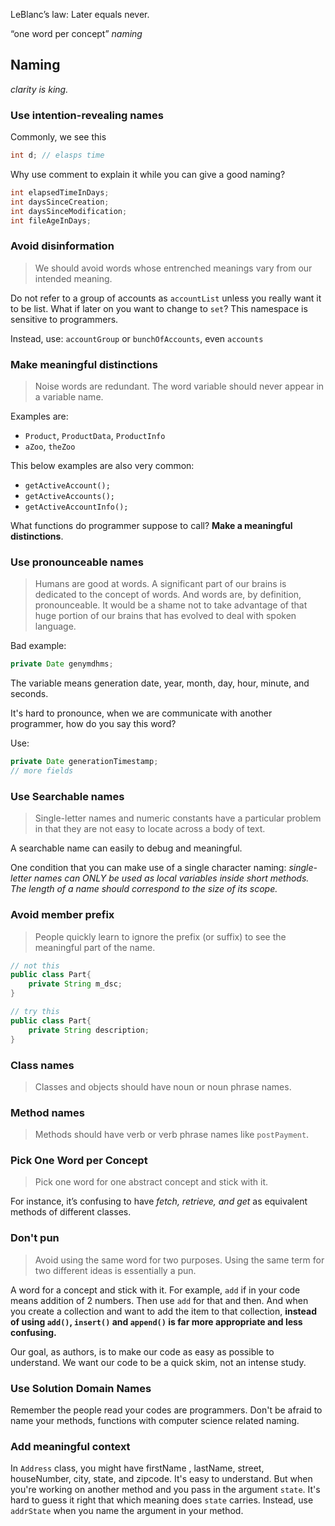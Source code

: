  LeBlanc’s law: Later equals never.

“one word per concept” *naming*

## Naming 

*clarity is king.*

### Use intention-revealing names

Commonly, we see this
```java
int d; // elasps time
```

Why use comment to explain it while you can give a good naming?

```java
int elapsedTimeInDays;
int daysSinceCreation;
int daysSinceModification;
int fileAgeInDays;
```

### Avoid disinformation

> We should avoid words whose entrenched meanings vary from our intended meaning. 

Do not refer to a group of accounts as `accountList` unless you really want it to be list. What if later on you want to change to `set`? This namespace is sensitive to programmers.

Instead, use:
`accountGroup` or `bunchOfAccounts`, even `accounts`

### Make meaningful distinctions

>Noise words are redundant. The word variable should never appear in a variable name. 

Examples are:
- `Product`, `ProductData`, `ProductInfo`
- `aZoo`, `theZoo`

This below examples are also very common:
- `getActiveAccount();`
- `getActiveAccounts();`
- `getActiveAccountInfo();`

What functions do programmer suppose to call? **Make a meaningful distinctions**. 

### Use pronounceable names 

> Humans are good at words. A significant part of our brains is dedicated to the concept of words.  And words are, by definition, pronounceable. It would be a shame not to take advantage of that huge portion of our brains that has evolved to deal with spoken language.

Bad example:
```java
private Date genymdhms;
```

The variable means generation date, year, month, day, hour, minute, and seconds.

It's hard to pronounce, when we are communicate with another programmer, how do you say this word?

Use:
```java
private Date generationTimestamp;
// more fields
```

### Use Searchable names 
>Single-letter names and numeric constants have a particular problem in that they are not easy to locate across a body of text.

A searchable name can easily to debug and meaningful. 

One condition that you can make use of a single character naming: *single-letter names can ONLY be used as local variables inside short methods. The length of a name should correspond to the size of its scope.*

### Avoid member prefix
> People quickly learn to ignore the prefix (or suffix) to see the meaningful part of the name.

```java
// not this
public class Part{
	private String m_dsc;
}

// try this
public class Part{ 
	private String description;
}
```

### Class names 

> Classes and objects should have noun or noun phrase names.

### Method names 
> Methods should have verb or verb phrase names like `postPayment`.

### Pick One Word per Concept 
> Pick one word for one abstract concept and stick with it.

For instance, it’s confusing to have *fetch, retrieve, and get* as equivalent methods of different classes. 

### Don't pun
> Avoid using the same word for two purposes. Using the same term for two different ideas is essentially a pun.

A word for a concept and stick with it. For example, `add` if in your code means addition of 2 numbers. Then use `add` for that and then. And when you create a collection and want to add the item to that collection, **instead of using `add()`, `insert()` and `append()` is far more appropriate and less confusing.**

Our goal, as authors, is to make our code as easy as possible to understand. We want
our code to be a quick skim, not an intense study.

### Use Solution Domain Names
Remember the people read your codes are programmers. Don't be afraid to name your methods, functions with computer science related naming.

### Add meaningful context

In `Address` class, you might have firstName , lastName, street, houseNumber, city, state, and zipcode. It's easy to understand. But when you're working on another method and you pass in the argument `state`. It's hard to guess it right that which meaning does `state` carries. Instead, use `addrState` when you name the argument in your method.